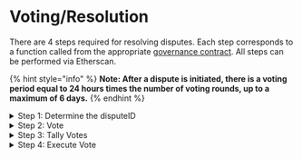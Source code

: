 # Voting/Resolution

There are 4 steps required for resolving disputes. Each step corresponds to a function called from the appropriate [governance contract](http://127.0.0.1:5000/s/tcQlo49FAqTaOimNOz0X/the-basics/contracts-reference). All steps can be performed via Etherscan.

{% hint style="info" %}
**Note: After a dispute is initiated, there is a voting period equal to 24 hours times the number of voting rounds, up to a maximum of 6 days.**
{% endhint %}

<details>

<summary>Step 1: Determine the disputeID</summary>

On a block explorer, navigate to the appropriate governance [contract](../the-basics/contracts-reference.md).  Click on on the txnhash for the `beginDispute` txn you'd like to dispute.  Click Logs() and scroll down to the `NewDispute` event which contains the **disputeID**.

</details>

<details>

<summary>Step 2: Vote</summary>

Go back to the governance contract on the block explorer, click the `Write Contract` button. Log into your Web3 compatible wallet and Click `Connect to Web3` with the address that holds your tellor voting power. Click function 5 `vote.`

Inputs:

* `_disputeID`: Enter the `disputeID` from step 1.
* `_supports (bool)`: Here is where you can choose whether or not to support the dispute. Enter `true` if you wish to vote in favor of the disputer. Enter `false` if you wish to vote on the side of the reporter.
* `_invalidQuery`: If you believe that the dispute was invalid and there is no clear correct option, enter `true` here. Otherwise, input `false`.

Note: 24-144 hours after the dispute is initiated, depending on the current vote round, votes can be tallied. Which brings us to...

</details>

<details>

<summary>Step 3: Tally Votes</summary>

* Connect your web3 compatible wallet to the governance contract via etherscan.
* Click on function 4. tallyVotes
* Input the disputeID from step one and click Write to sign the transaction.

Note: 24 hours after tallyVotes is called, the vote can be executed. Which brings us to...

</details>

<details>

<summary>Step 4: Execute Vote</summary>

The last step for resolving a dispute is `executeVote`. After this function is called, the winner of the dispute receives the locked TRB tokens.

* Connect your web3 compatible wallet to the governance contract via etherscan.
* Click on function 2. `executeVote`.
* Input the `disputeID` from step one and click Write to sign the transaction

</details>

###
